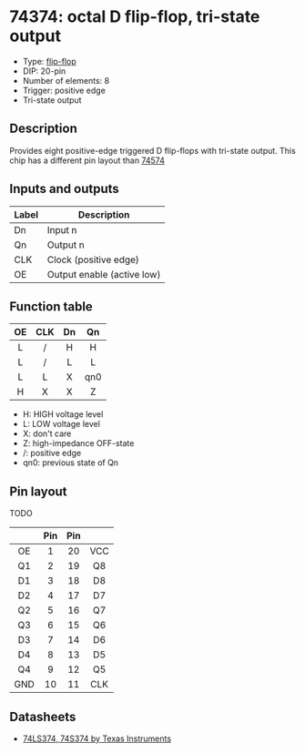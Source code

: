 # 74374: octal D flip-flop, tri-state output

- Type: [flip-flop](flip_flops.md)
- DIP: 20-pin
- Number of elements: 8
- Trigger: positive edge
- Tri-state output

## Description

Provides eight positive-edge triggered D flip-flops with tri-state output. This chip has a
different pin layout than [74574](74574.md)

## Inputs and outputs

| Label | Description                |
|:----- | -------------------------- |
| Dn    | Input n                    |
| Qn    | Output n                   |
| CLK   | Clock (positive edge)      |
| OE    | Output enable (active low) |

## Function table

| OE  | CLK | Dn  | Qn  |
|:---:|:---:|:---:|:---:|
| L   | /   | H   | H   |
| L   | /   | L   | L   |
| L   | L   | X   | qn0 |
| H   | X   | X   | Z   |

- H: HIGH voltage level
- L: LOW voltage level
- X: don't care
- Z: high-impedance OFF-state
- /: positive edge
- qn0: previous state of Qn

## Pin layout

TODO

|     | Pin | Pin |     |
|:---:|:---:|:---:|:---:|
| OE  |   1 |  20 | VCC |
| Q1  |   2 |  19 | Q8  |
| D1  |   3 |  18 | D8  |
| D2  |   4 |  17 | D7  |
| Q2  |   5 |  16 | Q7  |
| Q3  |   6 |  15 | Q6  |
| D3  |   7 |  14 | D6  |
| D4  |   8 |  13 | D5  |
| Q4  |   9 |  12 | Q5  |
| GND |  10 |  11 | CLK |

## Datasheets

- [74LS374, 74S374 by Texas Instruments](http://www.farnell.com/datasheets/1965578.pdf)
